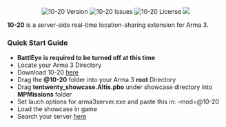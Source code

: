 <p align="center">
    <img src="https://img.shields.io/badge/Version-v0.1.1-blue.svg?style=flat-square" alt="10-20 Version">
    <img src="https://img.shields.io/badge/Issues-0-green.svg?style=flat-square" alt="10-20 Issues">
    <img src="https://img.shields.io/badge/License-WTFPL-orange.svg?style=flat-square" alt="10-20 License">
    <img src="https://img.shields.io/badge/build-passing-brightgreen.svg?style=flat-square" alter="10-20 Build Status">
</p>

**10-20** is a server-side real-time location-sharing extension for Arma 3.

### Quick Start Guide

- **BattlEye is required to be turned off at this time**
- Locate your Arma 3 Directory
- Download 10-20 <a href="https://github.com/Qxxcn/10-20/archive/master.zip">here</a> 
- Drag the **@10-20** folder into your Arma 3 **root** Directory
- Drag **tentwenty_showcase.Altis.pbo** under showcase directory into **MPMissions** folder
- Set lauch options for arma3server.exe and paste this in: -mod=@10-20
- Load the showcase in game
- Search your server <a href="http://dotnetcook.net/altismap.html">here</a>